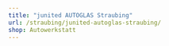 ```yaml
---
title: "junited AUTOGLAS Straubing"
url: /straubing/junited-autoglas-straubing/
shop: Autowerkstatt
---
```

